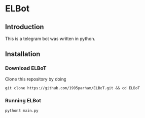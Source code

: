 # ELBot
## Introduction
This is a telegram bot was written in python.

## Installation

### Download ELBoT
Clone this repository by doing
    
    git clone https://github.com/1995parham/ELBoT.git && cd ELBoT
    
### Running ELBot
    
    python3 main.py
    
